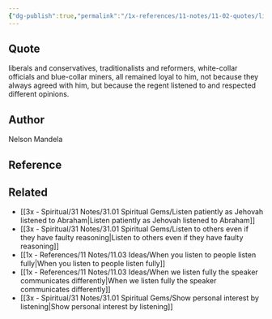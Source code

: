 ```yaml
---
{"dg-publish":true,"permalink":"/1x-references/11-notes/11-02-quotes/listen-to-others-opinions-even-if-you-dont-agree-nelson-mandela/","title":"Listen to others opinions even if you dont agree - Nelson Mandela","created":"2024-02-14T20:18:40.765+03:00","updated":"2024-02-14T20:18:40.765+03:00"}
---
```



## Quote
liberals and conservatives, traditionalists and reformers, white-collar officials and blue-collar miners, all remained loyal to him, not because they always agreed with him, but because the regent listened to and respected different opinions.


## Author
Nelson Mandela

## Reference


## Related
- [[3x - Spiritual/31 Notes/31.01 Spiritual Gems/Listen patiently as Jehovah listened to Abraham\|Listen patiently as Jehovah listened to Abraham]]
- [[3x - Spiritual/31 Notes/31.01 Spiritual Gems/Listen to others even if they have faulty reasoning\|Listen to others even if they have faulty reasoning]]
- [[1x - References/11 Notes/11.03 Ideas/When you listen to people listen fully\|When you listen to people listen fully]]
- [[1x - References/11 Notes/11.03 Ideas/When we listen fully the speaker communicates differently\|When we listen fully the speaker communicates differently]]
- [[3x - Spiritual/31 Notes/31.01 Spiritual Gems/Show personal interest by listening\|Show personal interest by listening]]